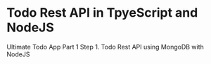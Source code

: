 # Todo Rest API in TpyeScript and NodeJS
Ultimate Todo App
Part 1 Step 1. Todo Rest API using MongoDB with NodeJS